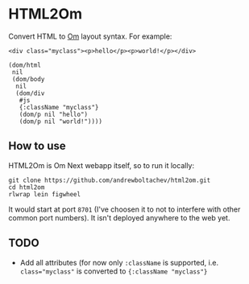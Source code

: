 # HTML2Om

Convert HTML to [Om](https://github.com/omcljs/om) layout syntax. For example:

```
<div class="myclass"><p>hello</p><p>world!</p></div>
```

```
(dom/html
 nil
 (dom/body
  nil
  (dom/div
   #js
   {:className "myclass"}
   (dom/p nil "hello")
   (dom/p nil "world!"))))
 ```
 
## How to use
 
HTML2Om is Om Next webapp itself, so to run it locally:
 
```
git clone https://github.com/andrewboltachev/html2om.git
cd html2om
rlwrap lein figwheel
```
 
It would start at port `8701` (I've choosen it to not to interfere with other common port numbers).
It isn't deployed anywhere to the web yet.
 
## TODO

* Add all attributes (for now only `:className` is supported, i.e. `class="myclass"` is converted to `{:className "myclass"}`
